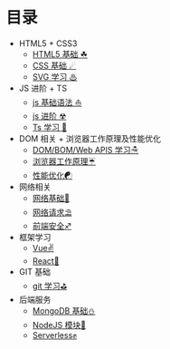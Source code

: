 # 目录

- HTML5 + CSS3
  - [HTML5 基础 ☘](H5C3/HTML5.md)
  - [CSS 基础 ☄](H5C3/CSS3基础.md)
  - [SVG 学习 ♨](H5C3/SVG学习.md)
- JS 进阶 + TS
  - [js 基础语法 ⛵](JS+TS/Javascript基础语法学习总结.md)
  - [js 进阶 ☢](JS+TS/Javascript进阶.md)
  - [Ts 学习 🐾](JS+TS/TypeScript学习.md)
- DOM 相关 + 浏览器工作原理及性能优化
  - [DOM/BOM/Web APIS 学习☃](DOM_BOM/DOM_BOM_Web%20APIS%20学习总结.md)
  - [浏览器工作原理☔](Browser/浏览器工作原理.md)
  - [性能优化☯](Browser/性能优化.md)
- 网络相关
  - [网络基础🍯](Network/网络基础.md)
  - [网络请求⛱](Network/网络请求.md)
  - [前端安全♐](Network/前端安全.md)
- 框架学习
  - [Vue✌](Framework/学习Vue.md)
  - [React🌂](Framework/学习React.md)
- GIT 基础
  - [git 学习⛳](Git/Git基础.md)
- 后端服务
  - [MongoDB 基础⛄](Serverless/MongoDB基础.md)
  - [NodeJS 模块🌋](Baas/NodeJS模块.md)
  - [Serverless✊](Baas/serverless.md)
